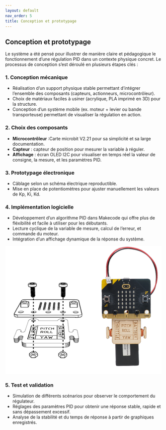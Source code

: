 ```yaml
---
layout: default
nav_order: 5
title: Conception et prototypage
---
```


## Conception et prototypage

Le système a été pensé pour illustrer de manière claire et pédagogique le fonctionnement d’une régulation PID dans un contexte physique concret. Le processus de conception s’est déroulé en plusieurs étapes clés :

### 1. Conception mécanique
- Réalisation d’un support physique stable permettant d’intégrer l’ensemble des composants (capteurs, actionneurs, microcontrôleur).
- Choix de matériaux faciles à usiner (acrylique, PLA imprimé en 3D) pour la structure.
- Conception d’un système mobile (ex. moteur + levier ou bande transporteuse) permettant de visualiser la régulation en action.

### 2. Choix des composants
- **Microcontrôleur** :Carte microbit V2.21 pour sa simplicité et sa large documentation.
- **Capteur** : capteur de position  pour mesurer la variable à réguler.
- **Affichage** : écran OLED I2C pour visualiser en temps réel la valeur de consigne, la mesure, et les paramètres PID.

### 3. Prototypage électronique

- Câblage selon un schéma électrique reproductible.
- Mise en place de potentiomètres pour ajuster manuellement les valeurs de Kp, Ki, Kd.

### 4. Implémentation logicielle
- Développement d’un algorithme PID dans Makecode qui offre plus de fléxibilité et facile à utiliser pour les débutants. 
- Lecture cyclique de la variable de mesure, calcul de l’erreur, et commande du moteur.
- Intégration d’un affichage dynamique de la réponse du système.

![image](docs/images/Assemblage_telecommande_drone.png)



### 5. Test et validation
- Simulation de différents scénarios pour observer le comportement du régulateur.
- Réglages des paramètres PID pour obtenir une réponse stable, rapide et sans dépassement excessif.
- Analyse de la stabilité et du temps de réponse à partir de graphiques enregistrés.

